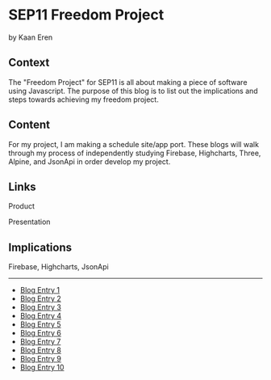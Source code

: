 # SEP11 Freedom Project
by Kaan Eren

## Context
The "Freedom Project" for SEP11 is all about making a piece of software using Javascript. The purpose of this blog is to list out the implications and steps towards achieving my freedom project.

## Content
For my project, I am making a schedule site/app port. These blogs will walk through my process of independently studying Firebase, Highcharts, Three, Alpine, and JsonApi in order develop my project.

## Links

Product

Presentation

## Implications
Firebase, Highcharts, JsonApi

---

* [Blog Entry 1](entries/entry01.md)
* [Blog Entry 2](entries/entry02.md)
* [Blog Entry 3](entries/entry03.md)
* [Blog Entry 4](entries/entry04.md)
* [Blog Entry 5](entries/entry05.md)
* [Blog Entry 6](entries/entry06.md)
* [Blog Entry 7](entries/entry07.md)
* [Blog Entry 8](entries/entry08.md)
* [Blog Entry 9](entries/entry09.md)
* [Blog Entry 10](entries/entry10.md)
